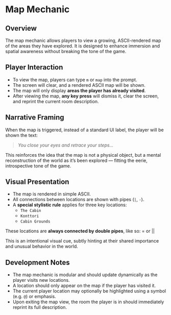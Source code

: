 # Map Mechanic

## Overview

The map mechanic allows players to view a growing, ASCII-rendered map of the areas they have explored. It is designed to enhance immersion and spatial awareness without breaking the tone of the game.

## Player Interaction

- To view the map, players can type `m` or `map` into the prompt.
- The screen will clear, and a rendered ASCII map will be shown.
- The map will only display **areas the player has already visited**.
- After viewing the map, **any key press** will dismiss it, clear the screen, and reprint the current room description.

## Narrative Framing

When the map is triggered, instead of a standard UI label, the player will be shown the text:

> *You close your eyes and retrace your steps…*

This reinforces the idea that the map is not a physical object, but a mental reconstruction of the world as it’s been explored — fitting the eerie, introspective tone of the game.

## Visual Presentation

- The map is rendered in simple ASCII.
- All connections between locations are shown with pipes (`|`, `-`).
- A **special stylistic rule** applies for three key locations:
  - `The Cabin`
  - `Konttori`
  - `Cabin Grounds`

These locations are **always connected by double pipes**, like so: = or ||

This is an intentional visual cue, subtly hinting at their shared importance and unusual behavior in the world.

## Development Notes

- The map mechanic is modular and should update dynamically as the player visits new locations.
- A location should only appear on the map if the player has visited it.
- The current player location may optionally be highlighted using a symbol (e.g. `@`) or emphasis.
- Upon exiting the map view, the room the player is in should immediately reprint its full description.